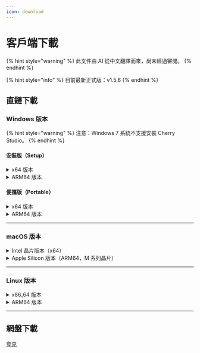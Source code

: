 ```yaml
---
icon: download
---
```

# 客戶端下載


{% hint style="warning" %}
此文件由 AI 從中文翻譯而來，尚未經過審閱。
{% endhint %}




{% hint style="info" %}
目前最新正式版：v1.5.6
{% endhint %}

## 直鏈下載

### Windows 版本

{% hint style="warning" %}
注意：Windows 7 系統不支援安裝 Cherry Studio。
{% endhint %}

#### 安裝版（Setup）

<details>

<summary>x64 版本</summary>

主線路：

【[Cherry Studio 官網](https://cherry-ai.com/download)】 【[GitHub](https://github.com/CherryHQ/cherry-studio/releases/download/v1.5.6/Cherry-Studio-1.5.6-x64-setup.exe)】

備用線路：

【[線路1](https://download-cf.ocoolai.com/https://github.com/CherryHQ/cherry-studio/releases/download/v1.5.6/Cherry-Studio-1.5.6-x64-setup.exe)】 【[線路2](https://download.ocoolai.com/https://github.com/CherryHQ/cherry-studio/releases/download/v1.5.6/Cherry-Studio-1.5.6-x64-setup.exe)】 【[線路3](https://download.ocoolai.online/https://github.com/CherryHQ/cherry-studio/releases/download/v1.5.6/Cherry-Studio-1.5.6-x64-setup.exe)】

</details>

<details>

<summary>ARM64 版本</summary>

主線路：

【[Cherry Studio 官網](https://cherry-ai.com/download)】 【[GitHub](https://github.com/CherryHQ/cherry-studio/releases/download/v1.5.6/Cherry-Studio-1.5.6-arm64-setup.exe)】

備用線路：

【[線路1](https://download-cf.ocoolai.com/https://github.com/CherryHQ/cherry-studio/releases/download/v1.5.6/Cherry-Studio-1.5.6-arm64-setup.exe)】 【[線路2](https://download.ocoolai.com/https://github.com/CherryHQ/cherry-studio/releases/download v1.5.6/Cherry-Studio-1.5.6-arm64-setup.exe)】 【[線路3](https://download.ocoolai.online/https://github.com/CherryHQ/cherry-studio/releases/download/v1.5.6/Cherry-Studio-1.5.6-arm64-setup.exe)】

</details>

#### 便攜版（Portable）

<details>

<summary>x64 版本</summary>

主線路：

【[Cherry Studio 官網](https://cherry-ai.com/download)】 【[GitHub](https://github.com/CherryHQ/cherry-studio/releases/download/v1.5.6/Cherry-Studio-1.5.6-x64-portable.exe)】

備用線路：

【[線路1](https://download-cf.ocoolai.com/https://github.com/CherryHQ/cherry-studio/releases/download/v1.5.6/Cherry-Studio-1.5.6-x64-portable.exe)】 【[線路2](https://download.ocoolai.com/https://github.com/CherryHQ/cherry-studio/releases/download/v1.5.6/Cherry-Studio-1.5.6-x64-portable.exe)】 【[線路3](https://download.ocoolai.online/https://github.com/CherryHQ/cherry-studio/releases/download/v1.5.6/Cherry-Studio-1.5.6-x64-portable.exe)】

</details>

<details>

<summary>ARM64 版本</summary>

主線路：

【[Cherry Studio 官網](https://cherry-ai.com/download)】 【[GitHub](https://github.com/CherryHQ/cherry-studio/releases/download/v1.5.6/Cherry-Studio-1.5.6-arm64-portable.exe)】

備用線路：

【[線路1](https://download-cf.ocoolai.com/https://github.com/CherryHQ/cherry-studio/releases/download/v1.5.6/Cherry-Studio-1.5.6-arm64-portable.exe)】 【[線路2](https://download.ocoolai.com/https://github.com/CherryHQ/cherry-studio/releases/download/v1.5.6/Cherry-Studio-1.5.6-arm64-portable.exe)】 【[線路3](https://download.ocoolai.online/https://github.com/CherryHQ/cherry-studio/releases/download/v1.5.6/Cherry-Studio-1.5.6-arm64-portable.exe)】

</details>

***

### macOS 版本

<details>

<summary>Intel 晶片版本（x64）</summary>

主線路：

【[Cherry Studio 官網](https://cherry-ai.com/download)】 【[GitHub](https://github.com/CherryHQ/cherry-studio/releases/download/v1.5.6/Cherry-Studio-1.5.6-x64.dmg)】

備用線路：

【[線路1](https://download-cf.ocoolai.com/https://github.com/CherryHQ/cherry-studio/releases/download/v1.5.6/Cherry-Studio-1.5.6.dmg)】 【[線路2](https://download.ocoolai.com/https://github.com/CherryHQ/cherry-studio/releases/download/v1.5.6/Cherry-Studio-1.5.6-x64.dmg)】 【[線路3](https://download.ocoolai.online/https://github.com/CherryHQ/cherry-studio/releases/download/v1.5.6/Cherry-Studio-1.5.6-x64.dmg)】

</details>

<details>

<summary>Apple Silicon 版本（ARM64，M 系列晶片）</summary>

主線路：

【[Cherry Studio 官網](https://cherry-ai.com/download)】 【[GitHub](https://github.com/CherryHQ/cherry-studio/releases/download/v1.5.6/Cherry-Studio-1.5.6-arm64.dmg)】

備用線路：

【[線路1](https://download-cf.ocoolai.com/https://github.com/CherryHQ/cherry-studio/releases/download/v1.5.6/Cherry-Studio-1.5.6-arm64.dmg)】 【[線路2](https://download.ocoolai.com/https://github.com/CherryHQ/cherry-studio/releases/download/v1.5.6/Cherry-Studio-1.5.6-arm64.dmg)】 【[線路3](https://download.ocoolai.online/https://github.com/CherryHQ/cherry-studio/releases/download/v1.5.6/Cherry-Studio-1.5.6-arm64.dmg)】

</details>

***

### Linux 版本

<details>

<summary>x86_64 版本</summary>

主線路：

【[Cherry Studio 官網](https://cherry-ai.com/download)】 【[GitHub](https://github.com/CherryHQ/cherry-studio/releases/download/v1.5.6/Cherry-Studio-1.5.6-x86_64.AppImage)】

備用線路：

【[線路1](https://download-cf.ocoolai.com/https://github.com/CherryHQ/cherry-studio/releases/download/v1.5.6/Cherry-Studio-1.5.6-x86_64.AppImage)】 【[線路2](https://download.ocoolai.com/https://github.com/CherryHQ/cherry-studio/releases/download/v1.5.6/Cherry-Studio-1.5.6-x86_64.AppImage)】 【[線路3](https://download.ocoolai.online/https://github.com/CherryHQ/cherry-studio/releases/download/v1.5.6/Cherry-Studio-1.5.6-x86_64.AppImage)】

</details>

<details>

<summary>ARM64 版本</summary>

主線路：

【[Cherry Studio 官網](https://cherry-ai.com/download)】 【[GitHub](https://github.com/CherryHQ/cherry-studio/releases/download/v1.5.6/Cherry-Studio-1.5.6-arm64.AppImage)】

備用線路：

【[線路1](https://download-cf.ocoolai.com/https://github.com/CherryHQ/cherry-studio/releases/download/v1.5.6/Cherry-Studio-1.5.6-arm64.AppImage)】 【[線路2](https://download.ocoolai.com/https://github.com/CherryHQ/cherry-studio/releases/download/v1.5.6/Cherry-Studio-1.5.6-arm64.AppImage)】 【[線路3](https://download.ocoolai.online/https://github.com/CherryHQ/cherry-studio/releases/download/v1.5.6/Cherry-Studio-1.5.6-arm64-AppImage)】

</details>

***

## 網盤下載

[夸克](https://pan.quark.cn/s/c8533a1ec63e#/list/share)